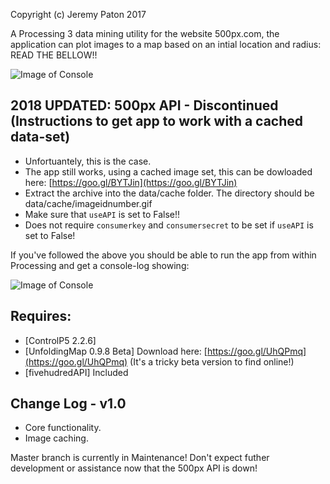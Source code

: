 Copyright (c) Jeremy Paton 2017

A Processing 3 data mining utility for the website 500px.com, the application can plot images to a map based on an intial location and radius: READ THE BELLOW!!

![Image of Console](https://i.imgur.com/BRiXxMr.png)

2018 UPDATED: 500px API - Discontinued (Instructions to get app to work with a cached data-set)
-------------------
- Unfortuantely, this is the case.
- The app still works, using a cached image set, this can be dowloaded here: [https://goo.gl/BYTJin](https://goo.gl/BYTJin) 
- Extract the archive into the data/cache folder. The directory should be data/cache/imageidnumber.gif
- Make sure that `useAPI` is set to False!!
- Does not require `consumerkey` and `consumersecret` to be set if `useAPI` is set to False!

If you've followed the above you should be able to run the app from within Processing and get a console-log showing: 

![Image of Console](https://i.imgur.com/MrodOcu.png)

Requires:
-----------------
- [ControlP5 2.2.6]
- [UnfoldingMap 0.9.8 Beta] Download here: [https://goo.gl/UhQPmq](https://goo.gl/UhQPmq) (It's a tricky beta version to find online!)
- [fivehudredAPI] Included

Change Log - v1.0
-------------------
- Core functionality.
- Image caching.

Master branch is currently in Maintenance! Don't expect futher development or assistance now that the 500px API is down!
